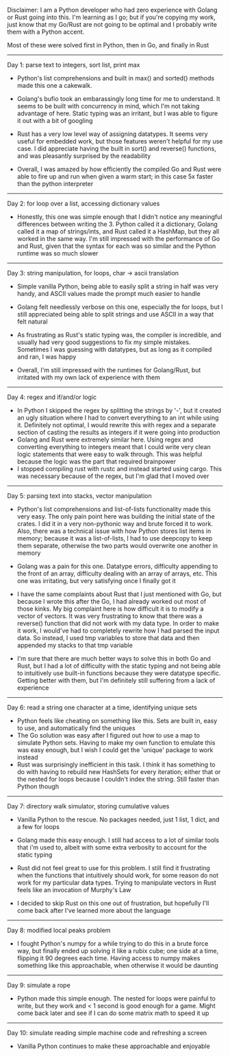 Disclaimer: I am a Python developer who had zero experience with Golang or Rust going into this. I'm learning as I go; but if you're copying my work, just know that my Go/Rust are not going to be optimal and I probably write them with a Python accent.

Most of these were solved first in Python, then in Go, and finally in Rust

***
Day 1: parse text to integers, sort list, print max
  - Python's list comprehensions and built in max() and sorted() methods made this one a cakewalk.
  - Golang's bufio took an embarassingly long time for me to understand. It seems to be built with concurrency in mind, which I'm not taking advantage of here. Static typing was an irritant, but I was able to figure it out with a bit of googling
  - Rust has a very low level way of assigning datatypes. It seems very useful for embedded work, but those features weren't helpful for my use case. I did appreciate having the built in sort() and reverse() functions, and was pleasantly surprised by the readability

  - Overall, I was amazed by how efficiently the compiled Go and Rust were able to fire up and run when given a warm start; in this case 5x faster than the python interpreter
***
Day 2: for loop over a list, accessing dictionary values
- Honestly, this one was simple enough that I didn't notice any meaningful differences between writing the 3. Python called it a dictionary, Golang called it a map of strings/ints, and Rust called it a HashMap, but they all worked in the same way. I'm still impressed with the performance of Go and Rust, given that the syntax for each was so similar and the Python runtime was so much slower
***
Day 3: string manipulation, for loops, char -> ascii translation
- Simple vanilla Python, being able to easily split a string in half was very handy, and ASCII values made the prompt much easier to handle
- Golang felt needlessly verbose on this one, especially the for loops, but I still appreciated being able to split strings and use ASCII in a way that felt natural
- As frustrating as Rust's static typing was, the compiler is incredible, and usually had very good suggestions to fix my simple mistakes. Sometimes I was guessing with datatypes, but as long as it compiled and ran, I was happy

- Overall, I'm still impressed with the runtimes for Golang/Rust, but irritated with my own lack of experience with them
***
Day 4: regex and if/and/or logic
- In Python I skipped the regex by splitting the strings by '-', but it created an ugly situation where I had to convert everything to an int while using it. Definitely not optimal, I would rewrite this with regex and a separate section of casting the results as integers if it were going into production
- Golang and Rust were extremely similar here. Using regex and converting everything to integers meant that I could write very clean logic statements that were easy to walk through. This was helpful because the logic was the part that required brainpower
- I stopped compiling rust with rustc and instead started using cargo. This was necessary because of the regex, but I'm glad that I moved over
***
Day 5: parsing text into stacks, vector manipulation
- Python's list comprehensions and list-of-lists functionality made this very easy. The only pain point here was building the initial state of the crates. I did it in a very non-pythonic way and brute forced it to work. Also, there was a technical issue with how Python stores list items in memory; because it was a list-of-lists, I had to use deepcopy to keep them separate, otherwise the two parts would overwrite one another in memory
- Golang was a pain for this one. Datatype errors, difficulty appending to the front of an array, difficulty dealing with an array of arrays, etc. This one was irritating, but very satisfying once I finally got it
- I have the same complaints about Rust that I just mentioned with Go, but because I wrote this after the Go, I had already worked out most of those kinks. My big complaint here is how difficult it is to modify a vector of vectors. It was very frustrating to know that there was a reverse() function that did not work with my data type. In order to make it work, I would've had to completely rewrite how I had parsed the input data. So instead, I used tmp variables to store that data and then appended my stacks to that tmp variable

- I'm sure that there are much better ways to solve this in both Go and Rust, but I had a lot of difficulty with the static typing and not being able to intuitively use built-in functions because they were datatype specific. Getting better with them, but I'm definitely still suffering from a lack of experience
***
Day 6: read a string one character at a time, identifying unique sets
- Python feels like cheating on something like this. Sets are built in, easy to use, and automatically find the uniques
- The Go solution was easy after I figured out how to use a map to simulate Python sets. Having to make my own function to emulate this was easy enough, but I wish I could get the 'unique' package to work instead
- Rust was surprisingly inefficient in this task. I think it has something to do with having to rebuild new HashSets for every iteration; either that or the nested for loops because I couldn't index the string. Still faster than Python though
***
Day 7: directory walk simulator, storing cumulative values
- Vanilla Python to the rescue. No packages needed, just 1 list, 1 dict, and a few for loops
- Golang made this easy enough. I still had access to a lot of similar tools that i'm used to, albeit with some extra verbosity to account for the static typing
- Rust did not feel great to use for this problem. I still find it frustrating when the functions that intuitively should work, for some reason do not work for my particular data types. Trying to manipulate vectors in Rust feels like an invocation of Murphy's Law

- I decided to skip Rust on this one out of frustration, but hopefully I'll come back after I've learned more about the language
***
Day 8: modified local peaks problem
- I fought Python's numpy for a while trying to do this in a brute force way, but finally ended up solving it like a rubix cube; one side at a time, flipping it 90 degrees each time. Having access to numpy makes something like this approachable, when otherwise it would be daunting
***
Day 9: simulate a rope
- Python made this simple enough. The nested for loops were painful to write, but they work and < 1 second is good enough for a game. Might come back later and see if I can do some matrix math to speed it up
***
Day 10: simulate reading simple machine code and refreshing a screen
- Vanilla Python continues to make these approachable and enjoyable